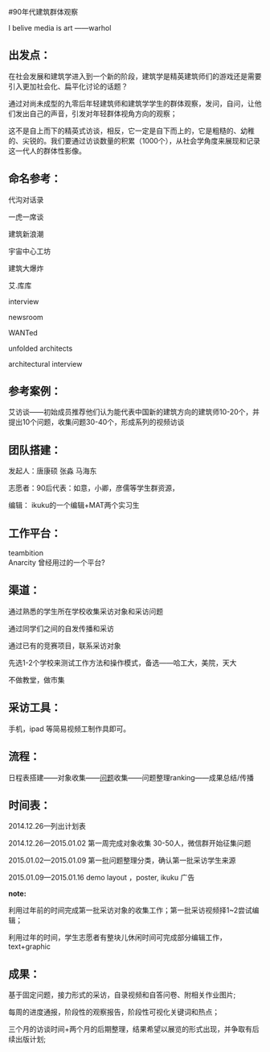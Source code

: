#90年代建筑群体观察

I belive media is art ——warhol

## 出发点：
在社会发展和建筑学进入到一个新的阶段，建筑学是精英建筑师们的游戏还是需要引入更加社会化、扁平化讨论的话题？  

通过对尚未成型的九零后年轻建筑师和建筑学学生的群体观察，发问，自问，让他们发出自己的声音，引发对年轻群体视角方向的观察；

这不是自上而下的精英式访谈，相反，它一定是自下而上的，它是粗糙的、幼稚的、尖锐的。我们要通过访谈数量的积累（1000个），从社会学角度来展现和记录这一代人的群体性影像。

## 命名参考：
代沟对话录  

一虎一席谈  

建筑新浪潮  

宇宙中心工坊  

建筑大爆炸  

艾.库库  

interview  

newsroom  

WANTed  

unfolded architects  

architectural interview  
 

## 参考案例：
艾访谈——初始成员推荐他们认为能代表中国新的建筑方向的建筑师10-20个，并提出10个问题，收集问题30-40个，形成系列的视频访谈

## 团队搭建：
发起人：唐康硕 张淼 马海东  

志愿者：90后代表：如意，小卿，彦儒等学生群资源，  

编辑：  ikuku的一个编辑+MAT两个实习生  


## 工作平台： 
teambition  
Anarcity 曾经用过的一个平台?

## 渠道：
通过熟悉的学生所在学校收集采访对象和采访问题  

通过同学们之间的自发传播和采访

通过已有的竞赛项目，联系采访对象  

先选1-2个学校来测试工作方法和操作模式，备选——哈工大，美院，天大

不做教堂，做市集

## 采访工具：
手机，ipad 等简易视频工制作具即可。

## 流程：
日程表搭建——对象收集——[问题](academy-90s-q&a)收集——问题整理ranking——成果总结/传播  

## 时间表：
2014.12.26—列出计划表  

2014.12.26—2015.01.02 第一周完成对象收集 30-50人，微信群开始征集问题  

2015.01.02—2015.01.09 第一批问题整理分类，确认第一批采访学生来源  

2015.01.09—2015.01.16 demo layout ，poster, ikuku 广告  

**note:**  

利用过年前的时间完成第一批采访对象的收集工作；第一批采访视频择1~2尝试编辑；  

利用过年的时间，学生志愿者有整块儿休闲时间可完成部分编辑工作，text+graphic  

## 成果：
基于固定问题，接力形式的采访，自录视频和自答问卷、附相关作业图片;  

每周的进度通报，阶段性的观察报告，阶段性可视化关键词和热点；

三个月的访谈时间+两个月的后期整理，结果希望以展览的形式出现，并争取有后续出版计划;  